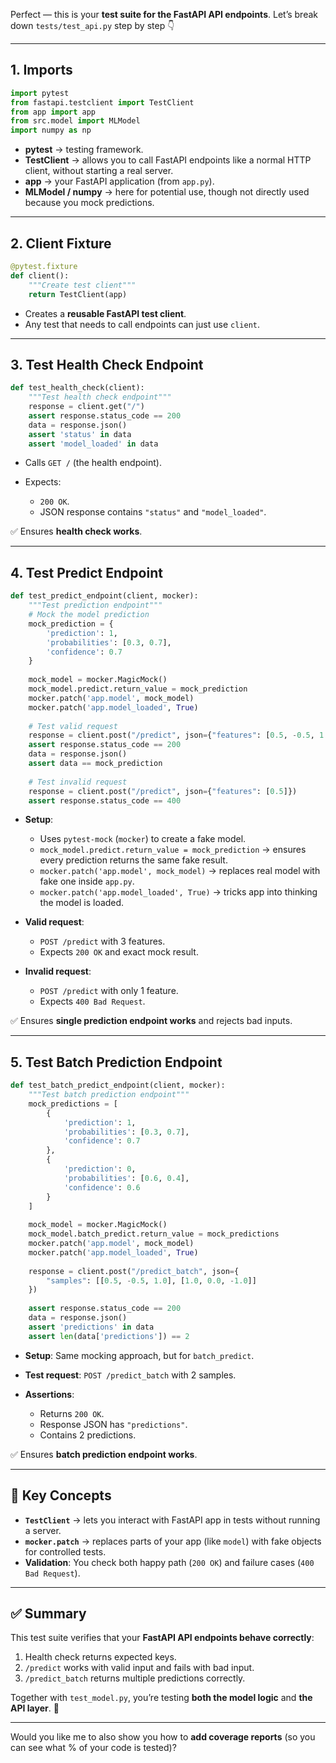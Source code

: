 Perfect — this is your **test suite for the FastAPI API endpoints**. Let’s break down `tests/test_api.py` step by step 👇

---

## **1. Imports**

```python
import pytest
from fastapi.testclient import TestClient
from app import app
from src.model import MLModel
import numpy as np
```

* **pytest** → testing framework.
* **TestClient** → allows you to call FastAPI endpoints like a normal HTTP client, without starting a real server.
* **app** → your FastAPI application (from `app.py`).
* **MLModel / numpy** → here for potential use, though not directly used because you mock predictions.

---

## **2. Client Fixture**

```python
@pytest.fixture
def client():
    """Create test client"""
    return TestClient(app)
```

* Creates a **reusable FastAPI test client**.
* Any test that needs to call endpoints can just use `client`.

---

## **3. Test Health Check Endpoint**

```python
def test_health_check(client):
    """Test health check endpoint"""
    response = client.get("/")
    assert response.status_code == 200
    data = response.json()
    assert 'status' in data
    assert 'model_loaded' in data
```

* Calls `GET /` (the health endpoint).
* Expects:

  * `200 OK`.
  * JSON response contains `"status"` and `"model_loaded"`.

✅ Ensures **health check works**.

---

## **4. Test Predict Endpoint**

```python
def test_predict_endpoint(client, mocker):
    """Test prediction endpoint"""
    # Mock the model prediction
    mock_prediction = {
        'prediction': 1,
        'probabilities': [0.3, 0.7],
        'confidence': 0.7
    }
    
    mock_model = mocker.MagicMock()
    mock_model.predict.return_value = mock_prediction
    mocker.patch('app.model', mock_model)
    mocker.patch('app.model_loaded', True)
    
    # Test valid request
    response = client.post("/predict", json={"features": [0.5, -0.5, 1.0]})
    assert response.status_code == 200
    data = response.json()
    assert data == mock_prediction
    
    # Test invalid request
    response = client.post("/predict", json={"features": [0.5]})
    assert response.status_code == 400
```

* **Setup**:

  * Uses `pytest-mock` (`mocker`) to create a fake model.
  * `mock_model.predict.return_value = mock_prediction` → ensures every prediction returns the same fake result.
  * `mocker.patch('app.model', mock_model)` → replaces real model with fake one inside `app.py`.
  * `mocker.patch('app.model_loaded', True)` → tricks app into thinking the model is loaded.

* **Valid request**:

  * `POST /predict` with 3 features.
  * Expects `200 OK` and exact mock result.

* **Invalid request**:

  * `POST /predict` with only 1 feature.
  * Expects `400 Bad Request`.

✅ Ensures **single prediction endpoint works** and rejects bad inputs.

---

## **5. Test Batch Prediction Endpoint**

```python
def test_batch_predict_endpoint(client, mocker):
    """Test batch prediction endpoint"""
    mock_predictions = [
        {
            'prediction': 1,
            'probabilities': [0.3, 0.7],
            'confidence': 0.7
        },
        {
            'prediction': 0,
            'probabilities': [0.6, 0.4],
            'confidence': 0.6
        }
    ]
    
    mock_model = mocker.MagicMock()
    mock_model.batch_predict.return_value = mock_predictions
    mocker.patch('app.model', mock_model)
    mocker.patch('app.model_loaded', True)
    
    response = client.post("/predict_batch", json={
        "samples": [[0.5, -0.5, 1.0], [1.0, 0.0, -1.0]]
    })
    
    assert response.status_code == 200
    data = response.json()
    assert 'predictions' in data
    assert len(data['predictions']) == 2
```

* **Setup**: Same mocking approach, but for `batch_predict`.
* **Test request**: `POST /predict_batch` with 2 samples.
* **Assertions**:

  * Returns `200 OK`.
  * Response JSON has `"predictions"`.
  * Contains 2 predictions.

✅ Ensures **batch prediction endpoint works**.

---

## **🔑 Key Concepts**

* **`TestClient`** → lets you interact with FastAPI app in tests without running a server.
* **`mocker.patch`** → replaces parts of your app (like `model`) with fake objects for controlled tests.
* **Validation**: You check both happy path (`200 OK`) and failure cases (`400 Bad Request`).

---

## ✅ **Summary**

This test suite verifies that your **FastAPI API endpoints behave correctly**:

1. Health check returns expected keys.
2. `/predict` works with valid input and fails with bad input.
3. `/predict_batch` returns multiple predictions correctly.

Together with `test_model.py`, you’re testing **both the model logic** and **the API layer**. 🎯

---

Would you like me to also show you how to **add coverage reports** (so you can see what % of your code is tested)?
